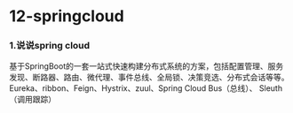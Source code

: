 # 12-springcloud

### 1.说说spring cloud

​	基于SpringBoot的一套一站式快速构建分布式系统的方案，包括配置管理、服务发现、断路器、路由、微代理、事件总线、全局锁、决策竞选、分布式会话等等。
​	Eureka、ribbon、Feign、Hystrix、zuul、Spring Cloud Bus（总线）、 Sleuth（调用跟踪）